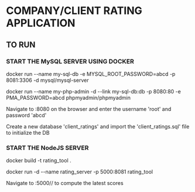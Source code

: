 # COMPANY/CLIENT RATING APPLICATION

## TO RUN

### START THE MySQL SERVER USING DOCKER

   docker run --name my-sql-db -e MYSQL_ROOT_PASSWORD=abcd -p 8081:3306 -d mysql/mysql-server

   docker run --name my-php-admin -d --link my-sql-db:db -p 8080:80 -e PMA_PASSWORD=abcd phpmyadmin/phpmyadmin

Navigate to <docker-machine IP>:8080 on the browser and enter the username 'root' and password 'abcd'

Create a new database 'client_ratings' and import the 'client_ratings.sql' file to initialize the DB

### START THE NodeJS SERVER

  docker build -t rating_tool .

  docker run -d --name rating_server -p 5000:8081 rating_tool

Navigate to <docker-machine IP>:5000/<Industry>/<Country> to compute the latest scores
